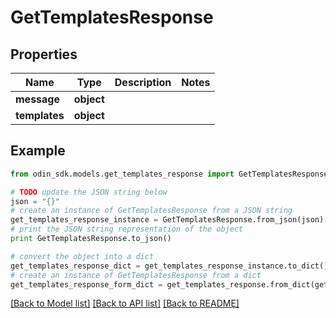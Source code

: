 # GetTemplatesResponse


## Properties

Name | Type | Description | Notes
------------ | ------------- | ------------- | -------------
**message** | **object** |  | 
**templates** | **object** |  | 

## Example

```python
from odin_sdk.models.get_templates_response import GetTemplatesResponse

# TODO update the JSON string below
json = "{}"
# create an instance of GetTemplatesResponse from a JSON string
get_templates_response_instance = GetTemplatesResponse.from_json(json)
# print the JSON string representation of the object
print GetTemplatesResponse.to_json()

# convert the object into a dict
get_templates_response_dict = get_templates_response_instance.to_dict()
# create an instance of GetTemplatesResponse from a dict
get_templates_response_form_dict = get_templates_response.from_dict(get_templates_response_dict)
```
[[Back to Model list]](../README.md#documentation-for-models) [[Back to API list]](../README.md#documentation-for-api-endpoints) [[Back to README]](../README.md)



